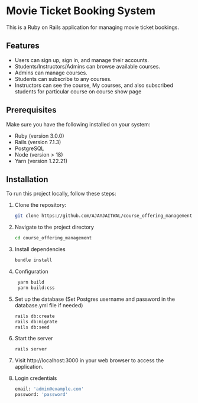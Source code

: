 # Movie Ticket Booking System

This is a Ruby on Rails application for managing movie ticket bookings.

## Features

- Users can sign up, sign in, and manage their accounts.
- Students/Instructors/Admins can browse available courses.
- Admins can manage courses.
- Students can subscribe to any courses.
- Instructors can see the course,  My courses, and also subscribed students for particular course on course show page

## Prerequisites

Make sure you have the following installed on your system:

- Ruby (version 3.0.0)
- Rails (version 7.1.3)
- PostgreSQL
- Node (version > 18)
- Yarn (version 1.22.21)
## Installation

To run this project locally, follow these steps:

1. Clone the repository:

   ```bash
   git clone https://github.com/AJAYJAITWAL/course_offering_management.git

2. Navigate to the project directory
   ```bash
   cd course_offering_management

3. Install dependencies
   ```bash
   bundle install

4. Configuration
   ```bash
    yarn build
    yarn build:css

5. Set up the database (Set Postgres username and password in the database.yml file if needed)
   ```bash
   rails db:create
   rails db:migrate
   rails db:seed

6. Start the server
   ```bash
   rails server

7. Visit http://localhost:3000 in your web browser to access the application.


8. Login credentials
   ```bash
   email: 'admin@example.com'
   password: 'password'

   
